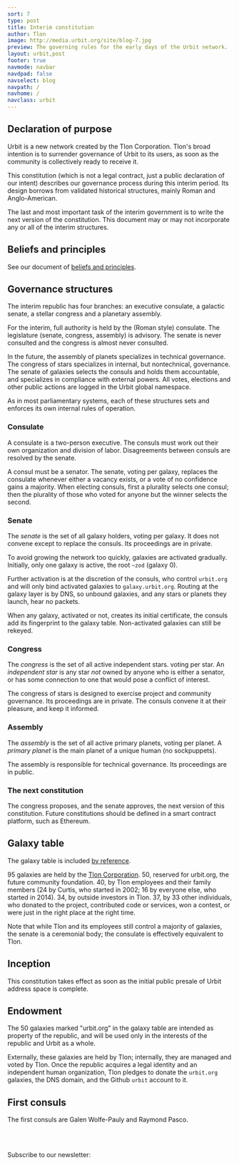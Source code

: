 ```yaml
---
sort: 7
type: post
title: Interim constitution
author: Tlon
image: http://media.urbit.org/site/blog-7.jpg
preview: The governing rules for the early days of the Urbit network.
layout: urbit,post
footer: true
navmode: navbar
navdpad: false
navselect: blog
navpath: /
navhome: /
navclass: urbit
---
```


## Declaration of purpose

Urbit is a new network created by the Tlon Corporation.  Tlon's
broad intention is to surrender governance of Urbit to its users,
as soon as the community is collectively ready to receive it.

This constitution (which is not a legal contract, just a public
declaration of our intent) describes our governance process
during this interim period.  Its design borrows from validated
historical structures, mainly Roman and Anglo-American.

The last and most important task of the interim government is to
write the next version of the constitution.  This document may or
may not incorporate any or all of the interim structures.

## Beliefs and principles

See our document of [beliefs and principles](../principles).

## Governance structures

The interim republic has four branches: an executive consulate, a
galactic senate, a stellar congress and a planetary assembly.

For the interim, full authority is held by the (Roman style)
consulate.  The legislature (senate, congress, assembly) is
advisory.  The senate is never consulted and the congress is
almost never consulted.

In the future, the assembly of planets specializes in technical
governance.  The congress of stars specializes in internal, but
nontechnical, governance.  The senate of galaxies selects the
consuls and holds them accountable, and specializes in compliance
with external powers.  All votes, elections and other public
actions are logged in the Urbit global namespace.

As in most parliamentary systems, each of these structures sets
and enforces its own internal rules of operation.

### Consulate

A consulate is a two-person executive.  The consuls must work out
their own organization and division of labor.  Disagreements
between consuls are resolved by the senate.

A consul must be a senator.  The senate, voting per galaxy,
replaces the consulate whenever either a vacancy exists, or a
vote of no confidence gains a majority.  When electing consuls,
first a plurality selects one consul; then the plurality of those
who voted for anyone but the winner selects the second.

### Senate

The *senate* is the set of all galaxy holders, voting per galaxy.
It does not convene except to replace the consuls.  Its
proceedings are in private.

To avoid growing the network too quickly, galaxies are activated
gradually.  Initially, only one galaxy is active, the root `~zod`
(galaxy 0).

Further activation is at the discretion of the consuls, who
control `urbit.org` and will only bind activated galaxies to
`galaxy.urbit.org`.  Routing at the galaxy layer is by DNS, so
unbound galaxies, and any stars or planets they launch, hear no
packets.

When any galaxy, activated or not, creates its initial
certificate, the consuls add its fingerprint to the galaxy table.
Non-activated galaxies can still be rekeyed.

### Congress

The *congress* is the set of all active independent stars.
voting per star.  An *independent star* is any star *not* owned
by anyone who is either a senator, or has some connection to one
that would pose a conflict of interest.

The congress of stars is designed to exercise project and
community governance.  Its proceedings are in private.  The
consuls convene it at their pleasure, and keep it informed.

### Assembly

The *assembly* is the set of all active primary planets, voting
per planet.  A *primary planet* is the main planet of a unique
human (no sockpuppets).

The assembly is responsible for technical governance.  Its
proceedings are in public.

### The next constitution

The congress proposes, and the senate approves, the next version
of this constitution.  Future constitutions should be defined in
a smart contract platform, such as Ethereum.

## Galaxy table

The galaxy table is included [by reference]().  

95 galaxies are held by the [Tlon Corporation](../company).  50,
reserved for urbit.org, the future community foundation.  40, by
Tlon employees and their family members (24 by Curtis, who
started in 2002; 16 by everyone else, who started in 2014).  34,
by outside investors in Tlon.  37, by 33 other individuals, who
donated to the project, contributed code or services, won a
contest, or were just in the right place at the right time.

Note that while Tlon and its employees still control a majority
of galaxies, the senate is a ceremonial body; the consulate is
effectively equivalent to Tlon.

## Inception

This constitution takes effect as soon as the initial public
presale of Urbit address space is complete.

## Endowment

The 50 galaxies marked "urbit.org" in the galaxy table are
intended as property of the republic, and will be used only in
the interests of the republic and Urbit as a whole.

Externally, these galaxies are held by Tlon; internally, they are
managed and voted by Tlon.  Once the republic acquires a legal
identity and an independent human organization, Tlon pledges to
donate the `urbit.org` galaxies, the DNS domain, and the Github
`urbit` account to it.

## First consuls

The first consuls are Galen Wolfe-Pauly and Raymond Pasco.

<br /><br />

<div>
  Subscribe to our newsletter: <email dataPath="/submit" submit="Get updates" />
</div>
